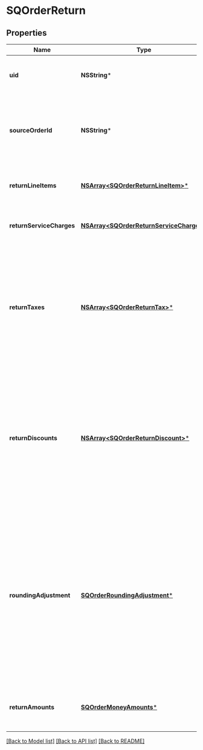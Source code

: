 # SQOrderReturn

## Properties
Name | Type | Description | Notes
------------ | ------------- | ------------- | -------------
**uid** | **NSString*** | A unique ID that identifies the return only within this order. | [optional] 
**sourceOrderId** | **NSString*** | An order that contains the original sale of these return line items. This is unset for unlinked returns. | [optional] 
**returnLineItems** | [**NSArray&lt;SQOrderReturnLineItem&gt;***](SQOrderReturnLineItem.md) | A collection of line items that are being returned. | [optional] 
**returnServiceCharges** | [**NSArray&lt;SQOrderReturnServiceCharge&gt;***](SQOrderReturnServiceCharge.md) | A collection of service charges that are being returned. | [optional] 
**returnTaxes** | [**NSArray&lt;SQOrderReturnTax&gt;***](SQOrderReturnTax.md) | A collection of references to taxes being returned for an order, including the total applied tax amount to be returned. The taxes must reference a top-level tax ID from the source order. | [optional] 
**returnDiscounts** | [**NSArray&lt;SQOrderReturnDiscount&gt;***](SQOrderReturnDiscount.md) | A collection of references to discounts being returned for an order, including the total applied discount amount to be returned. The discounts must reference a top-level discount ID from the source order. | [optional] 
**roundingAdjustment** | [**SQOrderRoundingAdjustment***](SQOrderRoundingAdjustment.md) | A positive or negative rounding adjustment to the total value being returned. Adjustments are commonly used to apply cash rounding when the minimum unit of the account is smaller than the lowest physical denomination of the currency. | [optional] 
**returnAmounts** | [**SQOrderMoneyAmounts***](SQOrderMoneyAmounts.md) | An aggregate monetary value being returned by this return entry. | [optional] 

[[Back to Model list]](../README.md#documentation-for-models) [[Back to API list]](../README.md#documentation-for-api-endpoints) [[Back to README]](../README.md)


